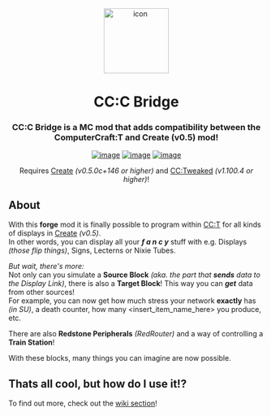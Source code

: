 <div align="center">
  <img width="128px" alt="icon" src="./docs/icon.png">  
    
  <h1 align="center">CC:C Bridge</h1>  
  <h3 align="center">CC:C Bridge is a MC mod that adds compatibility between the ComputerCraft:T and Create (v0.5) mod!</h3>  
    
  [![image](https://cf.way2muchnoise.eu/full_656214_downloads.svg?badge_style=for_the_badge)](https://www.curseforge.com/minecraft/mc-mods/cccbridge)
  [![image](https://modrinth-utils.vercel.app/api/badge/downloads/?id=fXt291FO&logo=true&style=for-the-badge)](https://modrinth.com/mod/cccbridge)
  [![image](https://img.shields.io/badge/TP-Blog-030380?style=for-the-badge)](https://tweaked-programs.cc/tag/cccbridge/)  
    
  Requires [Create](https://github.com/Creators-of-Create/Create) *(v0.5.0c+146 or higher)* and [CC:Tweaked](https://github.com/cc-tweaked/cc-tweaked) *(v1.100.4 or higher)*!  
</div>  
  
About
-----
With this **forge** mod it is finally possible to program within [CC:T](https://github.com/cc-tweaked/cc-tweaked) for all kinds of displays in [Create](https://github.com/Creators-of-Create/Create) *(v0.5)*.  
In other words, you can display all your ***f a n c y*** stuff with e.g. Displays *(those flip things)*, Signs, Lecterns or Nixie Tubes.
  
*But wait, there's more:*  
Not only can you simulate a **Source Block** *(aka. the part that **sends** data to the Display Link)*, there is also a **Target Block**! This way you can ***get*** data from other sources!  
For example, you can now get how much stress your network **exactly** has *(in SU)*, a death counter, how many <insert_item_name_here> you produce, etc.
  
There are also **Redstone Peripherals** *(RedRouter)* and a way of controlling a **Train Station**!
  
With these blocks, many things you can imagine are now possible.

Thats all cool, but how do I use it!?
---------------------
To find out more, check out the [wiki section](https://github.com/tweaked-programs/cccbridge/wiki)!
